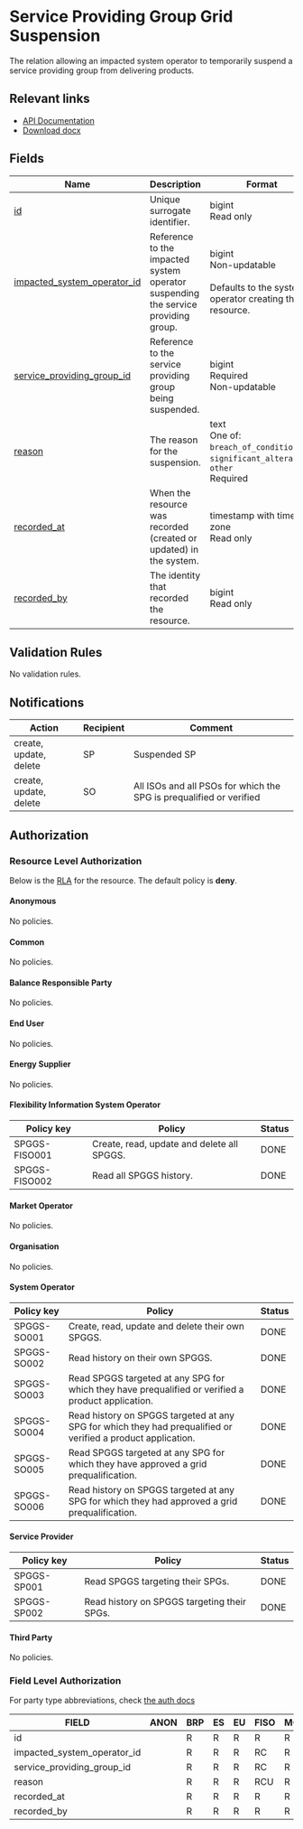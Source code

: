 # Service Providing Group Grid Suspension

The relation allowing an impacted system operator to temporarily suspend a
service providing group from delivering products.

## Relevant links

* [API Documentation](../api/v0/index.html#/operations/list_service_providing_group_grid_suspension)
* [Download docx](../download/service_providing_group_grid_suspension.docx)

## Fields

| Name                                                                                                                  | Description                                                                       | Format                                                                                   | Reference                                                         |
|-----------------------------------------------------------------------------------------------------------------------|-----------------------------------------------------------------------------------|------------------------------------------------------------------------------------------|-------------------------------------------------------------------|
| <a name="field-id" href="#field-id">id</a>                                                                            | Unique surrogate identifier.                                                      | bigint<br/>Read only                                                                     |                                                                   |
| <a name="field-impacted_system_operator_id" href="#field-impacted_system_operator_id">impacted_system_operator_id</a> | Reference to the impacted system operator suspending the service providing group. | bigint<br/>Non-updatable<br/><br/>Defaults to the system operator creating the resource. | [party.id](party.md#field-id)                                     |
| <a name="field-service_providing_group_id" href="#field-service_providing_group_id">service_providing_group_id</a>    | Reference to the service providing group being suspended.                         | bigint<br/>Required<br/>Non-updatable                                                    | [service_providing_group.id](service_providing_group.md#field-id) |
| <a name="field-reason" href="#field-reason">reason</a>                                                                | The reason for the suspension.                                                    | text<br/>One of: `breach_of_conditions`, `significant_alteration`, `other`<br/>Required  |                                                                   |
| <a name="field-recorded_at" href="#field-recorded_at">recorded_at</a>                                                 | When the resource was recorded (created or updated) in the system.                | timestamp with time zone<br/>Read only                                                   |                                                                   |
| <a name="field-recorded_by" href="#field-recorded_by">recorded_by</a>                                                 | The identity that recorded the resource.                                          | bigint<br/>Read only                                                                     |                                                                   |

## Validation Rules

No validation rules.

## Notifications

| Action                 | Recipient | Comment                                                             |
|------------------------|-----------|---------------------------------------------------------------------|
| create, update, delete | SP        | Suspended SP                                                        |
| create, update, delete | SO        | All ISOs and all PSOs for which the SPG is prequalified or verified |

## Authorization

### Resource Level Authorization

Below is the [RLA](../technical/auth.md#resource-level-authorization-rla) for the
resource. The default policy is **deny**.

#### Anonymous

No policies.

#### Common

No policies.

#### Balance Responsible Party

No policies.

#### End User

No policies.

#### Energy Supplier

No policies.

#### Flexibility Information System Operator

| Policy key    | Policy                                     | Status |
|---------------|--------------------------------------------|--------|
| SPGGS-FISO001 | Create, read, update and delete all SPGGS. | DONE   |
| SPGGS-FISO002 | Read all SPGGS history.                    | DONE   |

#### Market Operator

No policies.

#### Organisation

No policies.

#### System Operator

| Policy key  | Policy                                                                                                       | Status |
|-------------|--------------------------------------------------------------------------------------------------------------|--------|
| SPGGS-SO001 | Create, read, update and delete their own SPGGS.                                                             | DONE   |
| SPGGS-SO002 | Read history on their own SPGGS.                                                                             | DONE   |
| SPGGS-SO003 | Read SPGGS targeted at any SPG for which they have prequalified or verified a product application.           | DONE   |
| SPGGS-SO004 | Read history on SPGGS targeted at any SPG for which they had prequalified or verified a product application. | DONE   |
| SPGGS-SO005 | Read SPGGS targeted at any SPG for which they have approved a grid prequalification.                         | DONE   |
| SPGGS-SO006 | Read history on SPGGS targeted at any SPG for which they had approved a grid prequalification.               | DONE   |

#### Service Provider

| Policy key  | Policy                                      | Status |
|-------------|---------------------------------------------|--------|
| SPGGS-SP001 | Read SPGGS targeting their SPGs.            | DONE   |
| SPGGS-SP002 | Read history on SPGGS targeting their SPGs. | DONE   |

#### Third Party

No policies.

### Field Level Authorization

For party type abbreviations, check [the auth docs](../technical/auth.md#party-market-actors)

| FIELD                       | ANON | BRP | ES | EU | FISO | MO | SO  | SP | TP | ORG |
|-----------------------------|------|-----|----|----|------|----|-----|----|----|-----|
| id                          |      | R   | R  | R  | R    | R  | R   | R  | R  |     |
| impacted_system_operator_id |      | R   | R  | R  | RC   | R  | RC  | R  | R  |     |
| service_providing_group_id  |      | R   | R  | R  | RC   | R  | RC  | R  | R  |     |
| reason                      |      | R   | R  | R  | RCU  | R  | RCU | R  | R  |     |
| recorded_at                 |      | R   | R  | R  | R    | R  | R   | R  | R  |     |
| recorded_by                 |      | R   | R  | R  | R    | R  | R   | R  | R  |     |
